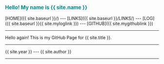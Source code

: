 ---
---
<span style="color:darkCyan; font-weight:bold; font-size:larger;">Hello! My name is {{ site.name }}</span>
<br><br>
[HOME]({{ site.baseurl }}/) ---
[LINKS]({{ site.baseurl }}/LINKS/) ---
[LOG]({{ site.baseurl }}{{ site.myloglink }}) ---
[GITHUB]({{ site.mygithublink }})
<br>
<hr>
Hello again! This is my GitHub Page for {{ site.title }}.
<br>
<hr>
{{ site.year }} --- {{ site.author }}
<hr>
<br>
